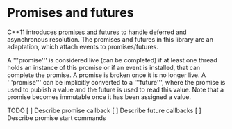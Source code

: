 Promises and futures
====================

C++11 introduces [promises and futures](http://www.stroustrup.com/C++11FAQ.html#std-future "std::future and std::promise") to handle deferred and asynchronous resolution.  The promises and futures in this library are an adaptation, which attach events to promises/futures.

A '''promise<T>''' is considered live (can be completed) if at least one thread holds an instance of this promise or if an event is installed, that can complete the promise.  A promise is broken once it is no longer live.  A '''promise<T>''' can be implicitly converted to a '''future<T>''', where the promise is used to publish a value and the future is used to read this value.  Note that a promise becomes immutable once it has been assigned a value.


TODO
[ ] Describe promise callback
[ ] Describe future callbacks
[ ] Describe promise start commands
